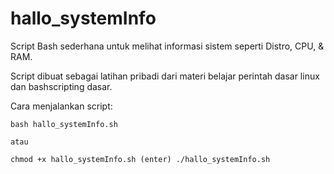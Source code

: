 # hallo_systemInfo
Script Bash sederhana untuk melihat informasi sistem seperti Distro, CPU, &amp; RAM.

Script dibuat sebagai latihan pribadi dari materi belajar perintah dasar linux dan bashscripting dasar. 

Cara menjalankan script:
    
    bash hallo_systemInfo.sh
    
    atau
    
    chmod +x hallo_systemInfo.sh (enter) ./hallo_systemInfo.sh
